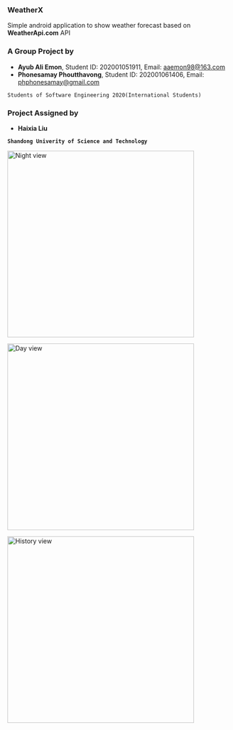 ### WeatherX

Simple android application to show weather forecast based on __WeatherApi.com__ API

### A Group Project by

- __Ayub Ali Emon__, Student ID: 202001051911, Email: aaemon98@163.com
- __Phonesamay Phoutthavong__, Student ID: 202001061406, Email: phphonesamay@gmail.com

`Students of Software Engineering 2020(International Students)`

### Project Assigned by

- __Haixia Liu__

__`Shandong Univerity of Science and Technology`__

<img src="https://github.com/alfa-echo-niner-ait/WeatherX/assets/78315132/8bf9f5d8-2492-41c1-8758-985034d24b7f"
  alt="Night view" width="420">

<img src="https://github.com/alfa-echo-niner-ait/WeatherX/assets/78315132/d3506b16-b7de-48d2-91f2-6f63b2b6a905"
alt="Day view" width="420">

<img src="https://github.com/alfa-echo-niner-ait/WeatherX/assets/78315132/266e90e6-5a20-44eb-bd99-847932d85325"
alt="History view" width="420">
